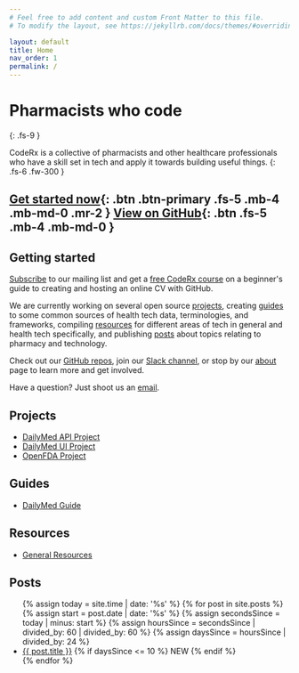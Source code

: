 ```yaml
---
# Feel free to add content and custom Front Matter to this file.
# To modify the layout, see https://jekyllrb.com/docs/themes/#overriding-theme-defaults

layout: default
title: Home
nav_order: 1
permalink: /
---
```


# Pharmacists who code
{: .fs-9 }

CodeRx is a collective of pharmacists and other healthcare professionals who have a skill set in tech and apply it towards building useful things.
{: .fs-6 .fw-300 }

[Get started now](#getting-started){: .btn .btn-primary .fs-5 .mb-4 .mb-md-0 .mr-2 } [View on GitHub](https://github.com/coderxio){: .btn .fs-5 .mb-4 .mb-md-0 }
---

## Getting started
[Subscribe](https://mailchi.mp/ac1988c7d7f4/trujlqmy5g) to our mailing list and get a [free CodeRx course](https://mailchi.mp/ac1988c7d7f4/trujlqmy5g) on a beginner's guide to creating and hosting an online CV with GitHub.

We are currently working on several open source [projects](/projects), creating [guides](/guides) to some common sources of health tech data, terminologies, and frameworks, compiling [resources](/resources) for different areas of tech in general and health tech specifically, and publishing [posts](/posts) about topics relating to pharmacy and technology.

Check out our [GitHub repos](https://github.com/coderxio), join our [Slack channel](https://coderx.slack.com), or stop by our [about](/about) page to learn more and get involved.

Have a question?  Just shoot us an [email](mailto:info@coderx.io).

## Projects
* [DailyMed API Project](/projects/dailymed-api)
* [DailyMed UI Project](/projects/dailymed-ui)
* [OpenFDA Project](/projects/openfda)

## Guides
* [DailyMed Guide](/guides/dailymed)

## Resources
* [General Resources](/resources/general)

## Posts
<ul class="posts">
   {% assign today = site.time | date: '%s' %}
   {% for post in site.posts %}
      {% assign start = post.date | date: '%s' %}
      {% assign secondsSince = today | minus: start %}
      {% assign hoursSince = secondsSince | divided_by: 60 | divided_by: 60 %}
      {% assign daysSince = hoursSince | divided_by: 24 %}
      <li>
         <a href="{{ post.url }}">{{ post.title }}</a>
         {% if daysSince <= 10 %}
            <span class="label label-green v-align-top">NEW</span>
         {% endif %}   
      </li>
   {% endfor %}
</ul>
